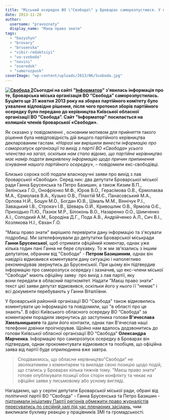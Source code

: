 ```yaml
---
title: "Міський осередок ВО \"Свобода\" у Броварах саморозпустився. У партії цю подію не коментують"
date: 2013-11-20
author: 
  username: "pravoznaty"
  display_name: "Маєш право знати"
tags: 
  - "bazyshyn"
  - "brovary"
  - "brusenska"
  - "vibir-redaktsiyi"
  - "vo-svoboda"
  - "novini"
  - "oseredok"
  - "samorozpusk"
coverImage: "wp-content/uploads/2013/06/Svoboda.jpg"
---
```


**[![Свобода 2](https://mpz.brovary.org/wp-content/uploads/2013/11/Svoboda-2.jpg)](https://mpz.brovary.org/wp-content/uploads/2013/11/Svoboda-2.jpg)Сьогодні на сайті "[Інформатор](http://informator.su/brovarska-svoboda-povnim-skladom-viyshla-z-lav-partiyi/)" з'явилась інформація про те, Броварська міська організація ВО “Свобода” саморозпустилась. Буцімто ще 31 жовтня 2013 року на зборах партійного комітету було ухвалене відповідне рішення, після чого протокол зборів партійного осередку було передано до керівництва Київської обласної організації ВО “Свобода”. Сайт "Інформатор" посилається на колишніх членів броварської «Свободи».**

Як сказано у повідомленні , основним мотивом для прийняття такого рішення була невідповідність дій вищого партійного керівництва декларованим гаслам. «_Наразі ми вирішили винести інформацію про саморозпуск організації та вихід з партії ВО «Свобода» усього членства на загал, оскільки нам стало відомо, що партійне керівництво має намір подати викривлену інформацію щодо причин припинення існування нашого партійного осередку_», – повідомили екс-свободівці.

Близько сорока осіб подали власноручні заяви про вихід з лав броварської «Свободи». Серед них: два депутати Броварської міської ради Ганна Брусенська та Петро Базишин, а також Кизим В.П., Зелінська Г.О., Онофрієнко М.Ф., Юров В.О., Герасімова О.В., Єрмолаєва М.А., Єрмолаєв В.А., Кузько О.В., Плахтій М.Є., Панасовський М.А., Орлова Н.Й., Боцун М.О., Богдан Ю.В., Шмаль М.М., Віннічук Р.І., Завацький І.В., Строкач І.В., Шеварь О.Й., Кривошлик О.В., Ярмола О.Є., Приходько П.Ю., Пазюк М.Р., Білоконь В.О., Назаренко О.О., Шимченко А.І., Солодкий А.М., Бородіна Д.Г., Пода А.В., Андрійченко А.Л., Сич В.І., Козлякова Н.І., Євхан Г.О.

"Маєш право знати" вирішило перевірити дану інформацію та з'ясувати подробиці. Ми зателефонували до депутатки Броварської міськради **Ганни Брусенської**, щоб отримати офіційний коментар, однак уже кілька годин пані Ганна не бере слухавку. То ж ми зв'язались з іншим депутатом, обраним від "Свободи" - **Петром Базишиним**, однак він навідріз відмовився коментувати дану ситуацію і наполегливо рекомендував звернутись до Брусенської. При цьому він підтвердив інформацію про саморозпуск осередку і зазначив, що екс-члени міської "Свободи" мають офіційну заяву  про вихід з лав партії, яку вони передали в обласний парткомітет. Надати "Маєш право знати" текст цієї заяви депутат відмовився, оскільки його у нього її "немає" і всі документи перебувають у Ганни Віталіївни.

У броварській районній організації ВО "Свобода" також відмовились коментувати цю інформацію та повідомили, що "в області про це знають". В офісі Київського обласного осередку ВО “Свобода” за коментарем порадили звернутись до заступника голови **В'ячеслава Хмельницького** та дали його контакти, однак пан В'ячеслав наші телефонні дзвінки проігнорував. Щойно нам вдалось додзвонитись до голови Київської обласної організації ВО “Свобода” **Олександра Марченка**. Інформацію про саморозпуск осередку в Броварах він підтвердив, однак прокоментувати відмовився та пообіцяв, що офіційна заява від партії буде оприлюднена вже завтра.

> Сподіваємось, що обласне керівництво"Свободи" не зволікатимем з коментарем та викладе свою позицію щодо подій, що стались у Броварах кілька тижнів тому. "Маєш право знати" готове опублікувати позиції обох сторін конфлікту та чекає на офіційні заяви у письмовому або усному вигляді.

Нагадаємо, що у серпні депутати Броварської міської ради, обрані від політичної партії ВО "Свобода" - Ганна Брусенська та Петро Базишин - [підтримали ініціативу Партії регіонів обмежити право журналістів пересуватись по сесійній залі під час пленарних засідань](https://mpz.brovary.org/kamo-gryadesh-miska-svoboda-spetsrozsliduvannya-intsidentu-22-serpnya/), чим викликали бухливу реакцію у працівників ЗМІ та громадськості.
